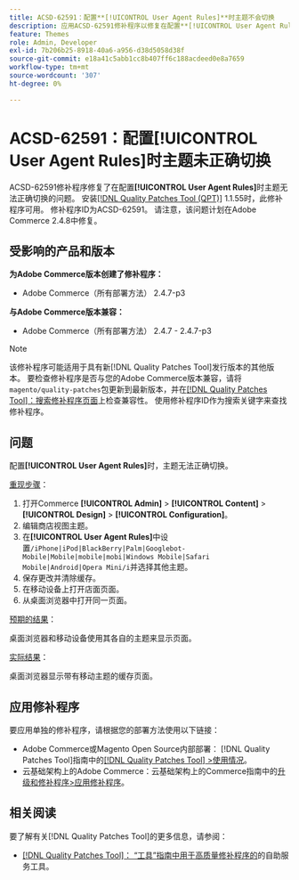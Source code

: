 ```yaml
---
title: ACSD-62591：配置**[!UICONTROL User Agent Rules]**时主题不会切换
description: 应用ACSD-62591修补程序以修复在配置**[!UICONTROL User Agent Rules]**时主题无法正确切换的Adobe Commerce问题。
feature: Themes
role: Admin, Developer
exl-id: 7b206b25-8918-40a6-a956-d38d5058d38f
source-git-commit: e18a41c5abb1cc8b407ff6c188acdeed0e8a7659
workflow-type: tm+mt
source-wordcount: '307'
ht-degree: 0%

---
```


# ACSD-62591：配置[!UICONTROL User Agent Rules]时主题未正确切换

ACSD-62591修补程序修复了在配置&#x200B;**[!UICONTROL User Agent Rules]**&#x200B;时主题无法正确切换的问题。 安装[[!DNL Quality Patches Tool (QPT)]](/help/tools/quality-patches-tool/quality-patches-tool-to-self-serve-quality-patches.md) 1.1.55时，此修补程序可用。 修补程序ID为ACSD-62591。 请注意，该问题计划在Adobe Commerce 2.4.8中修复。

## 受影响的产品和版本

**为Adobe Commerce版本创建了修补程序：**
* Adobe Commerce（所有部署方法） 2.4.7-p3

**与Adobe Commerce版本兼容：**
* Adobe Commerce（所有部署方法） 2.4.7 - 2.4.7-p3

>[!NOTE]
>
>该修补程序可能适用于具有新[!DNL Quality Patches Tool]发行版本的其他版本。 要检查修补程序是否与您的Adobe Commerce版本兼容，请将`magento/quality-patches`包更新到最新版本，并在[[!DNL Quality Patches Tool]：搜索修补程序页面](https://experienceleague.adobe.com/tools/commerce-quality-patches/index.html?lang=zh-Hans)上检查兼容性。 使用修补程序ID作为搜索关键字来查找修补程序。

## 问题

配置&#x200B;**[!UICONTROL User Agent Rules]**&#x200B;时，主题无法正确切换。

<u>重现步骤</u>：

1. 打开Commerce **[!UICONTROL Admin]** > **[!UICONTROL Content]** > **[!UICONTROL Design]** > **[!UICONTROL Configuration]**。
1. 编辑商店视图主题。
1. 在&#x200B;**[!UICONTROL User Agent Rules]**&#x200B;中设置`/iPhone|iPod|BlackBerry|Palm|Googlebot-Mobile|Mobile|mobile|mobi|Windows Mobile|Safari Mobile|Android|Opera Mini/i`并选择其他主题。
1. 保存更改并清除缓存。
1. 在移动设备上打开店面页面。
1. 从桌面浏览器中打开同一页面。

<u>预期的结果</u>：

桌面浏览器和移动设备使用其各自的主题来显示页面。

<u>实际结果</u>：

桌面浏览器显示带有移动主题的缓存页面。

## 应用修补程序

要应用单独的修补程序，请根据您的部署方法使用以下链接：

* Adobe Commerce或Magento Open Source内部部署： [!DNL Quality Patches Tool]指南中的[[!DNL Quality Patches Tool] >使用情况](/help/tools/quality-patches-tool/usage.md)。
* 云基础架构上的Adobe Commerce：云基础架构上的Commerce指南中的[升级和修补程序>应用修补程序](https://experienceleague.adobe.com/docs/commerce-cloud-service/user-guide/develop/upgrade/apply-patches.html?lang=zh-Hans)。


## 相关阅读

要了解有关[!DNL Quality Patches Tool]的更多信息，请参阅：

* [[!DNL Quality Patches Tool]： “工具”指南中用于高质量修补程序的](/help/tools/quality-patches-tool/quality-patches-tool-to-self-serve-quality-patches.md)的自助服务工具。

